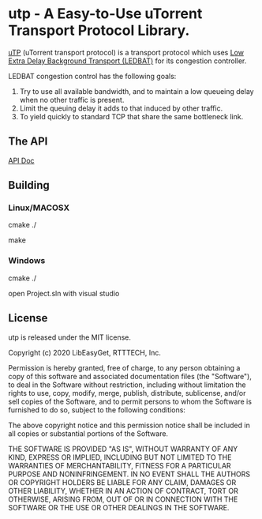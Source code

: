 # utp - A Easy-to-Use uTorrent Transport Protocol Library.

[uTP](http://www.bittorrent.org/beps/bep_0029.html) (uTorrent transport protocol) is a transport protocol which uses [Low Extra Delay Background Transport (LEDBAT)](http://datatracker.ietf.org/wg/ledbat/charter/) for its congestion controller.

LEDBAT congestion control has the following goals:

1. Try to use all available bandwidth, and to maintain a low queueing delay when no other traffic is present.
2. Limit the queuing delay it adds to that induced by other traffic.
3. To yield quickly to standard TCP that share the same bottleneck link.

## The API

[API Doc](api_doc.md)

## Building

### Linux/MACOSX
cmake ./

make

### Windows
cmake ./

open Project.sln with visual studio

## License

utp is released under the MIT license.

Copyright (c) 2020 LibEasyGet, RTTTECH, Inc.

Permission is hereby granted, free of charge, to any person obtaining a copy of this software and associated documentation files (the "Software"), to deal in the Software without restriction, including without limitation the rights to use, copy, modify, merge, publish, distribute, sublicense, and/or sell copies of the Software, and to permit persons to whom the Software is furnished to do so, subject to the following conditions:

The above copyright notice and this permission notice shall be included in all copies or substantial portions of the Software.

THE SOFTWARE IS PROVIDED "AS IS", WITHOUT WARRANTY OF ANY KIND, EXPRESS OR IMPLIED, INCLUDING BUT NOT LIMITED TO THE WARRANTIES OF MERCHANTABILITY, FITNESS FOR A PARTICULAR PURPOSE AND NONINFRINGEMENT. IN NO EVENT SHALL THE AUTHORS OR COPYRIGHT HOLDERS BE LIABLE FOR ANY CLAIM, DAMAGES OR OTHER LIABILITY, WHETHER IN AN ACTION OF CONTRACT, TORT OR OTHERWISE, ARISING FROM, OUT OF OR IN CONNECTION WITH THE SOFTWARE OR THE USE OR OTHER DEALINGS IN THE SOFTWARE.
